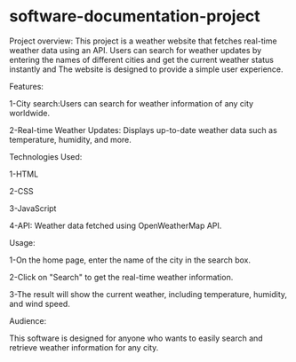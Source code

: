 # software-documentation-project
Project overview:
This project is a weather website that fetches real-time weather data using an API. Users can search for weather updates by entering the names of different cities and get the current weather status instantly and The website is designed to provide a simple user experience.

Features:

1-City search:Users can search for weather information of any city worldwide.

2-Real-time Weather Updates: Displays up-to-date weather data such as temperature, humidity, and more.

Technologies Used:

1-HTML

2-CSS

3-JavaScript

4-API: Weather data fetched using OpenWeatherMap API.

Usage:

1-On the home page, enter the name of the city in the search box.

2-Click on "Search" to get the real-time weather information.

3-The result will show the current weather, including temperature, humidity, and wind speed.

Audience:

This software is designed for anyone who wants to easily search and retrieve weather information for any city.
